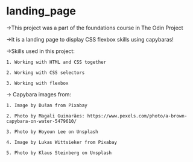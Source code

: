 # landing_page
->This project was a part of the foundations course in The Odin Project

->It is a landing page to display CSS flexbox skills using capybaras!

->Skills used in this project:

    1. Working with HTML and CSS together
    
    2. Working with CSS selectors
    
    3. Working with flexbox

-> Capybara images from:

    1. Image by Dušan from Pixabay

    2. Photo by Magali Guimarães: https://www.pexels.com/photo/a-brown-capybara-on-water-5479610/

    3. Photo by Hoyoun Lee on Unsplash

    4. Image by Lukas Wittsieker from Pixabay

    5. Photo by Klaus Steinberg on Unsplash
  
  
